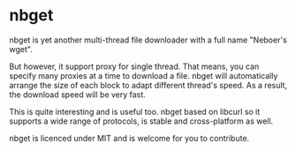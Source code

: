 # nbget
nbget is yet another multi-thread file downloader with a full name "Neboer's wget".

But however, it support proxy for single thread. That means, you can specify many 
proxies at a time to download a file. nbget will automatically arrange the size of each block
to adapt different thread's speed. As a result, the download speed will be very fast.

This is quite interesting and is useful too. nbget based on libcurl 
so it supports a wide range of protocols, is stable and cross-platform as well.

nbget is licenced under MIT and is welcome for you to contribute.